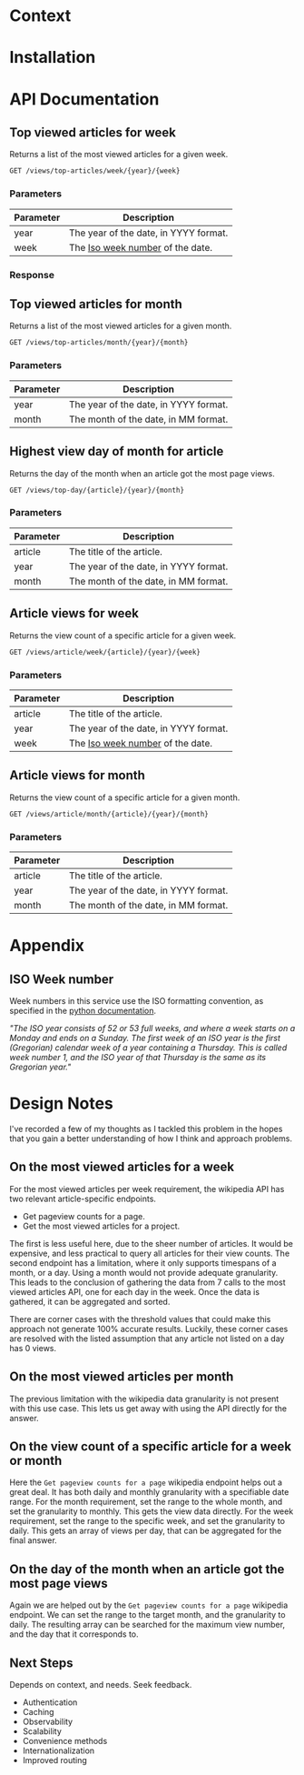 # Context





# Installation

# API Documentation

## Top viewed articles for week
Returns a list of the most viewed articles for a given week.

`GET /views/top-articles/week/{year}/{week}`

### Parameters
| Parameter | Description                                          |
|-----------|------------------------------------------------------|
| year      | The year of the date, in YYYY format.                |
| week      | The [Iso week number](#iso-week-number) of the date. |

### Response

## Top viewed articles for month

Returns a list of the most viewed articles for a given month.

`GET /views/top-articles/month/{year}/{month}`

### Parameters

| Parameter | Description                           |
|-----------|---------------------------------------|
| year      | The year of the date, in YYYY format. |
| month     | The month of the date, in MM format.  |

## Highest view day of month for article

Returns the day of the month when an article got the most page views.

`GET /views/top-day/{article}/{year}/{month}`

### Parameters

| Parameter | Description                           |
|-----------|---------------------------------------|
| article   | The title of the article.             |
| year      | The year of the date, in YYYY format. |
| month     | The month of the date, in MM format.  |

## Article views for week 

Returns the view count of a specific article for a given week.

`GET /views/article/week/{article}/{year}/{week}`

### Parameters

| Parameter | Description                                          |
|-----------|------------------------------------------------------|
| article   | The title of the article.                            |
| year      | The year of the date, in YYYY format.                |
| week      | The [Iso week number](#iso-week-number) of the date. |

## Article views for month

Returns the view count of a specific article for a given month.

`GET /views/article/month/{article}/{year}/{month}`

### Parameters

| Parameter | Description                           |
|-----------|---------------------------------------|
| article   | The title of the article.             |
| year      | The year of the date, in YYYY format. |
| month     | The month of the date, in MM format.  |



# Appendix
## ISO Week number
Week numbers in this service use the ISO formatting convention, as specified in the [python documentation](https://docs.python.org/3/library/datetime.html#datetime.date.isocalendar).

_"The ISO year consists of 52 or 53 full weeks, and where a week starts on a Monday and ends on a Sunday. The first week of an ISO year is the first (Gregorian) calendar week of a year containing a Thursday. This is called week number 1, and the ISO year of that Thursday is the same as its Gregorian year."_

# Design Notes
I've recorded a few of my thoughts as I tackled this problem in the hopes that you gain a better understanding of how I think and approach problems.
## On the most viewed articles for a week
For the most viewed articles per week requirement, the wikipedia API has two relevant article-specific endpoints.
* Get pageview counts for a page.
* Get the most viewed articles for a project.

The first is less useful here, due to the sheer number of articles.
It would be expensive, and less practical to query all articles for their view counts.
The second endpoint has a limitation, where it only supports timespans of a month, or a day.
Using a month would not provide adequate granularity.
This leads to the conclusion of gathering the data from 7 calls to the most viewed articles API, one for each day in the week.
Once the data is gathered, it can be aggregated and sorted.

There are corner cases with the threshold values that could make this approach not generate 100% accurate results.
Luckily, these corner cases are resolved with the listed assumption that any article not listed on a day has 0 views.

## On the most viewed articles per month
The previous limitation with the wikipedia data granularity is not present with this use case.
This lets us get away with using the API directly for the answer. 

## On the view count of a specific article for a week or month
Here the `Get pageview counts for a page` wikipedia endpoint helps out a great deal.
It has both daily and monthly granularity with a specifiable date range.
For the month requirement, set the range to the whole month, and set the granularity to monthly.
This gets the view data directly.
For the week requirement, set the range to the specific week, and set the granularity to daily.
This gets an array of views per day, that can be aggregated for the final answer.

## On the day of the month when an article got the most page views
Again we are helped out by the `Get pageview counts for a page` wikipedia endpoint.
We can set the range to the target month, and the granularity to daily.
The resulting array can be searched for the maximum view number, and the day that it corresponds to.

## Next Steps
Depends on context, and needs.  Seek feedback.
 * Authentication
 * Caching
 * Observability
 * Scalability
 * Convenience methods
 * Internationalization
 * Improved routing